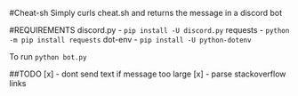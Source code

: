 #Cheat-sh
Simply curls cheat.sh and returns the message in a discord bot

#REQUIREMENTS
discord.py - `pip install -U discord.py`
requests - `python -m pip install requests`
dot-env - `pip install -U python-dotenv`

To run
`python bot.py`

##TODO
[x] - dont send text if message too large
[x] - parse stackoverflow links
